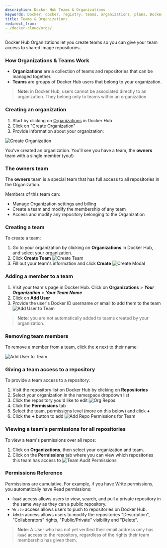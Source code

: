 ```yaml
---
description: Docker Hub Teams & Organizations
keywords: Docker, docker, registry, teams, organizations, plans, Dockerfile, Docker Hub, docs, documentation
title: Teams & Organizations
redirect_from:
- /docker-cloud/orgs/
---
```


Docker Hub Organizations let you create teams so you can give your team access to shared image repositories.

### How Organizations & Teams Work

- **Organizations** are a collection of teams and repositories that can be managed together.
- **Teams** are groups of Docker Hub users that belong to your organization.

> **Note**: in Docker Hub, users cannot be associated directly to an organization. They belong only to teams within an organization.

### Creating an organization

1. Start by clicking on [Organizations](https://cloud.docker.com/orgs) in Docker Hub
2. Click on "Create Organization"
3. Provide information about your organization:

![Create Organization](images/orgs-create.png)

You've created an organization. You'll see you have a team, the **owners** team with a single member (you!)

### The owners team

The **owners** team is a special team that has full access to all repositories in the Organization.

Members of this team can:
- Manage Organization settings and billing
- Create a team and modify the membership of any team
- Access and modify any repository belonging to the Organization

### Creating a team

To create a team:

1. Go to your organization by clicking on **Organizations** in Docker Hub, and select your organization.
2. Click **Create Team** ![Create Team](images/orgs-team-create.png)
3. Fill out your team's information and click **Create** ![Create Modal](images/orgs-team-create-submit.png)

### Adding a member to a team

1. Visit your team's page in Docker Hub. Click on **Organizations** > **_Your Organization_** > **_Your Team Name_**
2. Click on **Add User**
3. Provide the user's Docker ID username _or_ email to add them to the team ![Add User to Team](images/orgs-team-add-user.png)

> **Note**: you are not automatically added to teams created by your organization.

### Removing team members

To remove a member from a team, click the **x** next to their name:

![Add User to Team](images/orgs-team-remove-user.png)

### Giving a team access to a repository

To provide a team access to a repository:

1. Visit the repository list on Docker Hub by clicking on **Repositories**
2. Select your organization in the namespace dropdown list
3. Click the repository you'd like to edit ![Org Repos](images/orgs-list-repos.png)
4. Click the **Permissions** tab
5. Select the team, permissions level (more on this below) and click **+**
6. Click the **+** button to add ![Add Repo Permissions for Team](images/orgs-add-team-permissions.png)

### Viewing a team's permissions for all repositories

To view a team's permissions over all repos:
1. Click on **Organizations**, then select your organization and team.
2. Click on the **Permissions** tab where you can view which repositories this team has access to ![Team Audit Permissions](images/orgs-audit-permissions.png)


### Permissions Reference

Permissions are cumulative. For example, if you have Write permissions, you
automatically have Read permissions:

- `Read` access allows users to view, search, and pull a private repository in the same way as they can a public repository.
- `Write` access allows users to push to repositories on Docker Hub.
- `Admin` access allows users to modify the repositories "Description", "Collaborators" rights, "Public/Private" visibility and "Delete".

> **Note**: A User who has not yet verified their email address only has
> `Read` access to the repository, regardless of the rights their team
> membership has given them.
